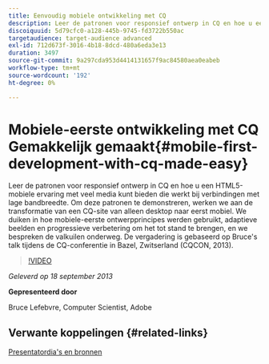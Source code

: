 ```yaml
---
title: Eenvoudig mobiele ontwikkeling met CQ
description: Leer de patronen voor responsief ontwerp in CQ en hoe u een HTML5-mobiele ervaring met veel media kunt bieden die werkt bij verbindingen met lage bandbreedte. Om deze patronen te demonstreren, werken we aan de transformatie van een CQ-site van alleen desktop naar eerst mobiel. We duiken in hoe mobiele-eerste ontwerpprincipes werden gebruikt, adaptieve beelden en progressieve verbetering om het tot stand te brengen, en we bespreken de valkuilen onderweg. De vergadering is gebaseerd op Bruce's talk tijdens de CQ-conferentie in Bazel, Zwitserland (CQCON, 2013).
discoiquuid: 5d79cfc0-a128-445b-9745-fd3722b550ac
targetaudience: target-audience advanced
exl-id: 712d673f-3016-4b18-8dcd-480a6eda3e13
duration: 3497
source-git-commit: 9a297cda953d4414131657f9ac84580aea0eabeb
workflow-type: tm+mt
source-wordcount: '192'
ht-degree: 0%

---
```


# Mobiele-eerste ontwikkeling met CQ Gemakkelijk gemaakt{#mobile-first-development-with-cq-made-easy}

Leer de patronen voor responsief ontwerp in CQ en hoe u een HTML5-mobiele ervaring met veel media kunt bieden die werkt bij verbindingen met lage bandbreedte. Om deze patronen te demonstreren, werken we aan de transformatie van een CQ-site van alleen desktop naar eerst mobiel. We duiken in hoe mobiele-eerste ontwerpprincipes werden gebruikt, adaptieve beelden en progressieve verbetering om het tot stand te brengen, en we bespreken de valkuilen onderweg. De vergadering is gebaseerd op Bruce&#39;s talk tijdens de CQ-conferentie in Bazel, Zwitserland (CQCON, 2013).

>[!VIDEO](https://video.tv.adobe.com/v/19572/?quality=9)

*Geleverd op 18 september 2013*

**Gepresenteerd door**

Bruce Lefebvre, Computer Scientist, Adobe

## Verwante koppelingen {#related-links}

[Presentatordia&#39;s en bronnen](https://brucelefebvre.com/blog/2013/09/18/cq-gems-mobile-first-development/)
